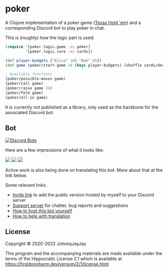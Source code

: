 # poker

A Clojure implementation of a poker game ([Texas Hold 'em](https://en.wikipedia.org/wiki/Texas_hold_%27em)) and a corresponding Discord bot to play poker in chat.

This is (roughly) how the logic part is used:

```clojure
(require '[poker.logic.game :as poker]
         '[poker.logic.core :as cards])

(def player-budgets {"Alice" 100 "Bob" 85})
(def game (poker/start-game 10 (keys player-budgets) (shuffle cards/deck) player-budgets))

; Available functions
(poker/possible-moves game)
(poker/call game)
(poker/raise game 20)
(poker/fold game)
(poker/all-in game)
```

It is currently not published as a library, only used as the backbone for the associated Discord bot.

## Bot

[![Discord Bots](https://top.gg/api/widget/461791942779338762.svg)](https://top.gg/bot/461791942779338762)

Here are a few impressions of what it looks like:

![](https://i.imgur.com/zGCQoHN.png)
![](https://i.imgur.com/FeJTYD5.png)
![](https://i.imgur.com/yAWQtXn.png)

Active work is also being done on translating this bot. More about that at the link below.

Some relevant links:
- [Invite link](https://discord.com/api/oauth2/authorize?client_id=461791942779338762&permissions=329792&scope=bot) to add the public version hosted by myself to your Discord server
- [Support server](https://discord.gg/npEXyQt) for chatter, bug reports and suggestions
- [How to host this bot yourself](./doc/host.md)
- [How to help with translation](./doc/i18n.md)


## License

Copyright © 2020-2022 JohnnyJayJay

This program and the accompanying materials are made available under the
terms of the Hippocratic License 2.1 which is available at
https://firstdonoharm.dev/version/2/1/license.html
